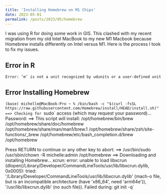 ```yaml
---
title: 'Installing Homebrew on M1 Chips'
date: 2023-05-01
permalink: /posts/2023/05/homebrew
---
```


I was using R for doing some work in GIS. This clashed with my recent migration from my old Intel MacBook to my new M1 Macbook because Homebrew installs differently on Intel versus M1. Here is the process I took to fix my issues. 

## Error in R 

`Error: ‘m’ is not a unit recognized by udunits or a user-defined unit`

## Error Installing Homebrew

`(base) michelle@MacBook-Pro ~ % /bin/bash -c "$(curl -fsSL https://raw.githubusercontent.com/Homebrew/install/HEAD/install.sh)"
==> Checking for `sudo` access (which may request your password)...
Password:
==> This script will install:
/opt/homebrew/bin/brew
/opt/homebrew/share/doc/homebrew
/opt/homebrew/share/man/man1/brew.1
/opt/homebrew/share/zsh/site-functions/_brew
/opt/homebrew/etc/bash_completion.d/brew
/opt/homebrew

Press RETURN to continue or any other key to abort:
==> /usr/bin/sudo /usr/sbin/chown -R michelle:admin /opt/homebrew
==> Downloading and installing Homebrew...
xcrun: error: unable to load libxcrun (dlopen(/Library/Developer/CommandLineTools/usr/lib/libxcrun.dylib, 0x0005): tried: '/Library/Developer/CommandLineTools/usr/lib/libxcrun.dylib' (mach-o file, but is an incompatible architecture (have 'x86_64', need 'arm64e')), '/usr/lib/libxcrun.dylib' (no such file)).
Failed during: git init -q`
